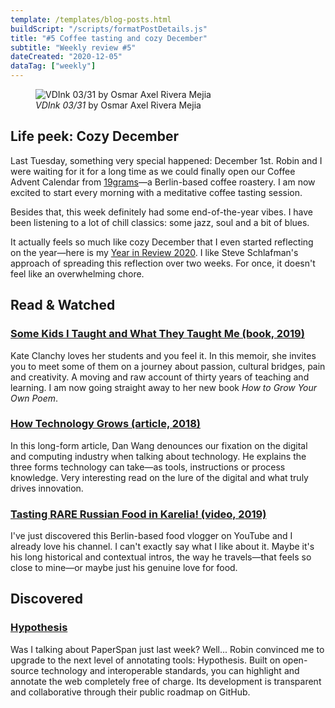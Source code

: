 ```yaml
---
template: /templates/blog-posts.html
buildScript: "/scripts/formatPostDetails.js"
title: "#5 Coffee tasting and cozy December"
subtitle: "Weekly review #5"
dateCreated: "2020-12-05"
dataTag: ["weekly"]
---
```


<figure>
 <img src="https://cdn.dribbble.com/users/1899690/screenshots/14563460/media/9080e68acae7e08dd83b893c4b22bd22.jpg" alt="VDInk 03/31 by Osmar Axel Rivera Mejia" />
 <figcaption>
 <cite>VDInk 03/31</cite> by Osmar Axel Rivera Mejia
 </figcaption>
</figure>

## Life peek: Cozy December

Last Tuesday, something very special happened: December 1st. Robin and I were waiting for it for a long time as we could finally open our Coffee Advent Calendar from [19grams](https://19grams.coffee/en)—a Berlin-based coffee roastery. I am now excited to start every morning with a meditative coffee tasting session.

Besides that, this week definitely had some end-of-the-year vibes. I have been listening to a lot of chill classics: some jazz, soul and a bit of blues.

It actually feels so much like cozy December that I even started reflecting on the year—here is my [Year in Review 2020](https://www.notion.so/Year-in-Review-2020-f430491c0ec243128863b5fd59dcb295). I like Steve Schlafman's approach of spreading this reflection over two weeks. For once, it doesn't feel like an overwhelming chore.

## Read & Watched

### [Some Kids I Taught and What They Taught Me (book, 2019)](https://openlibrary.org/works/OL21194565W/Some_Kids_I_Taught_and_What_They_Taught_Me)

Kate Clanchy loves her students and you feel it. In this memoir, she invites you to meet some of them on a journey about passion, cultural bridges, pain and creativity. A moving and raw account of thirty years of teaching and learning. I am now going straight away to her new book _How to Grow Your Own Poem_.

### [How Technology Grows (article, 2018)](https://danwang.co/how-technology-grows/)

In this long-form article, Dan Wang denounces our fixation on the digital and computing industry when talking about technology. He explains the three forms technology can take—as tools, instructions or process knowledge. Very interesting read on the lure of the digital and what truly drives innovation.

### [Tasting RARE Russian Food in Karelia! (video, 2019)](https://www.youtube.com/watch?v=MH6MynleTBE)

I've just discovered this Berlin-based food vlogger on YouTube and I already love his channel. I can't exactly say what I like about it. Maybe it's his long historical and contextual intros, the way he travels—that feels so close to mine—or maybe just his genuine love for food.

## Discovered

### [Hypothesis](https://hypothes.is/)

Was I talking about PaperSpan just last week? Well... Robin convinced me to upgrade to the next level of annotating tools: Hypothesis. Built on open-source technology and interoperable standards, you can highlight and annotate the web completely free of charge. Its development is transparent and collaborative through their public roadmap on GitHub.
